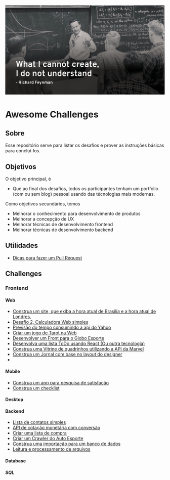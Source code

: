 # ![Desafio Sou FullStack](https://github.com/cybers-athletic/Desafios/raw/master/feynman.png)

# Awesome Challenges

## Sobre

Esse repositório serve para listar os desafios e prover as instruções básicas para concluí-los.

## Objetivos

O objetivo principal, é 

- Que ao final dos desafios, todos os participantes tenham um portfolio (com ou sem blog) pessoal usando das técnologias mais modernas.

Como objetivos secundários, temos 

- Melhorar o conhecimento para desenvolvimento de produtos
- Melhorar a concepção de UX 
- Melhorar técnicas de desenvolvimento frontend
- Melhorar técnicas de desenvolvimento backend



## Utilidades

- [Dicas para fazer um Pull Request](https://blog.da2k.com.br/2015/02/04/git-e-github-do-clone-ao-pull-request/)


## Challenges


### Frontend
#### Web
* [Construa um site, que exiba a hora atual de Brasília e a hora atual de Londres.](https://github.com/cybers-athletic/challenge-alpha)
* [Desafio 2, Calculadora Web simples](https://github.com/cybers-athletic/challenge-bravo)
* [Previsão do tempo consumindo a api do Yahoo](https://github.com/cybers-athletic/challenge-echo)
* [Criar um jogo de Tarot na Web](https://github.com/cybers-athletic/challenge-golf)
* [Desenvolver um Front para o Globo Esporte](https://github.com/cybers-athletic/challenge-india)
* [Desenvolva uma lista ToDo usando React (Ou outra tecnologia)](https://github.com/cybers-athletic/challenge-kilo)
* [Construa uma Vitrine de quadrinhos utilizando a API da Marvel](https://github.com/cybers-athletic/challenge-lima)
* [Construa um Jornal com base no layout do designer](https://github.com/cybers-athletic/challenge-mike)
* 


#### Mobile
* [Construa um app para pesquisa de satisfação](https://github.com/cybers-athletic/challenge-juliett)
* [Construa um checklist](https://github.com/cybers-athletic/challenge-november)
#### Desktop

#### Backend
 * [Lista de contatos simples](https://github.com/cybers-athletic/challenge-charlie)
 * [API de cotação monetária com conversão](https://github.com/cybers-athletic/challenge-delta)
 * [Criar uma lista de compra](https://github.com/cybers-athletic/challenge-foxtrot)
 * [Criar um Crawler do Auto Esporte](https://github.com/cybers-athletic/challenge-hotel)
 * [Construa uma importação para um banco de dados](https://github.com/cybers-athletic/challenge-oscar)
 * [Leitura e processamento de arquivos](https://github.com/cybers-athletic/challenge-papa)

#### Database
##### SQL

